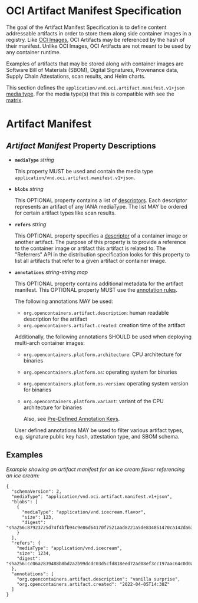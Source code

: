 # OCI Artifact Manifest Specification

The goal of the Artifact Manifest Specification is to define content addressable artifacts in order to store them along side container images in a registry. Like [OCI Images](manifest.md), OCI Artifacts may be referenced by the hash of their manifest. Unlike OCI Images, OCI Artifacts are not meant to be used by any container runtime.

Examples of artifacts that may be stored along with container images are Software Bill of Materials (SBOM), Digital Signatures, Provenance data, Supply Chain Attestations, scan results, and Helm charts.

This section defines the `application/vnd.oci.artifact.manifest.v1+json` [media type](media-types.md).
For the media type(s) that this is compatible with see the [matrix](media-types.md#compatibility-matrix).

# Artifact Manifest

## *Artifact Manifest* Property Descriptions

- **`mediaType`** *string*

  This property MUST be used and contain the media type `application/vnd.oci.artifact.manifest.v1+json`.

- **`blobs`** *string*

  This OPTIONAL property contains a list of [descriptors](descriptor.md). Each descriptor represents an artifact of any IANA mediaType. The list MAY be ordered for certain artifact types like scan results.

- **`refers`** *string*

  This OPTIONAL property specifies a [descriptor](descriptor.md) of a container image or another artifact. The purpose of this property is to provide a reference to the container image or artifact this artifact is related to. The "Referrers" API in the distribution specification looks for this property to list all artifacts that refer to a given artifact or container image.

- **`annotations`** *string-string map*

  This OPTIONAL property contains additional metadata for the artifact manifest.
  This OPTIONAL property MUST use the [annotation rules](annotations.md#rules).

  The following annotations MAY be used:

  - `org.opencontainers.artifact.description`: human readable description for the artifact
  - `org.opencontainers.artifact.created`: creation time of the artifact

  Additionally, the following annotations SHOULD be used when deploying multi-arch container images:

  - `org.opencontainers.platform.architecture`: CPU architecture for binaries
  - `org.opencontainers.platform.os`: operating system for binaries
  - `org.opencontainers.platform.os.version`: operating system version for binaries
  - `org.opencontainers.platform.variant`: variant of the CPU architecture for binaries

    Also, see [Pre-Defined Annotation Keys](annotations.md#pre-defined-annotation-keys).

  User defined annotations MAY be used to filter various artifact types, e.g. signature public key hash, attestation type, and SBOM schema.

## Examples

*Example showing an artifact manifest for an ice cream flavor referencing an ice cream:*

```jsonc,title=Manifest&mediatype=application/vnd.oci.artifact.manifest.v1%2Bjson
{
  "schemaVersion": 2,
  "mediaType": "application/vnd.oci.artifact.manifest.v1+json",
  "blobs": [
    {
      "mediaType": "application/vnd.icecream.flavor",
      "size": 123,
      "digest": "sha256:87923725d74f4bfb94c9e86d64170f7521aad8221a5de834851470ca142da630"
    }
  ],
  "refers": {
    "mediaType": "application/vnd.icecream",
    "size": 1234,
    "digest": "sha256:cc06a2839488b8bd2a2b99dcdc03d5cfd818eed72ad08ef3cc197aac64c0d0a0"
  },
  "annotations": [
    "org.opencontainers.artifact.description": "vanilla surprise",
    "org.opencontainers.artifact.created": "2022-04-05T14:30Z"
  ]
}
```
